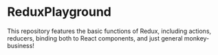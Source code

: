 # ReduxPlayground
This repository features the basic functions of Redux, including actions, reducers, binding both to React components, and just general monkey-business!

